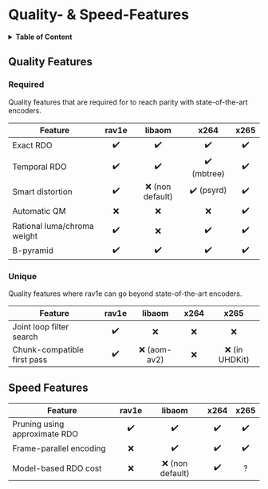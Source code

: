 # Quality- & Speed-Features

<details>
<summary><b>Table of Content</b></summary>

- [Quality Features](#quality-features)
  - [Required](#required)
  - [Unique](#unique)
- [Speed Features](#speed-features)
</details>

## Quality Features

### Required

Quality features that are required for to reach parity with state-of-the-art encoders.

| Feature                     |       rav1e        |       libaom       |            x264             |        x265        |
| --------------------------- | :----------------: | :----------------: | :-------------------------: | :----------------: |
| Exact RDO                   | :heavy_check_mark: | :heavy_check_mark: |     :heavy_check_mark:      | :heavy_check_mark: |
| Temporal RDO                | :heavy_check_mark: | :heavy_check_mark: | :heavy_check_mark: (mbtree) | :heavy_check_mark: |
| Smart distortion            | :heavy_check_mark: |  :x: (non default) | :heavy_check_mark: (psyrd)  | :heavy_check_mark: |
| Automatic QM                |        :x:         |        :x:         |             :x:             | :heavy_check_mark: |
| Rational luma/chroma weight | :heavy_check_mark: |        :x:         |     :heavy_check_mark:      | :heavy_check_mark: |
| B-pyramid                   | :heavy_check_mark: | :heavy_check_mark: |     :heavy_check_mark:      | :heavy_check_mark: |

### Unique

Quality features where rav1e can go beyond state-of-the-art encoders.

| Feature                     |       rav1e        |     libaom    | x264  |      x265       |
| --------------------------- | :----------------: |    :------:   | :---: | :-------------: |
| Joint loop filter search    | :heavy_check_mark: |      :x:      |  :x:  |       :x:       |
| Chunk-compatible first pass | :heavy_check_mark: | :x: (aom-av2) |  :x:  | :x: (in UHDKit) |

## Speed Features

| Feature                       |       rav1e        |       libaom       |        x264        |        x265        |
| ----------------------------- | :----------------: | :----------------: | :----------------: | :----------------: |
| Pruning using approximate RDO | :heavy_check_mark: | :heavy_check_mark: | :heavy_check_mark: | :heavy_check_mark: |
| Frame-parallel encoding       |        :x:         | :heavy_check_mark: | :heavy_check_mark: | :heavy_check_mark: |
| Model-based RDO cost          |        :x:         |  :x: (non default) | :heavy_check_mark: |         ?          |


